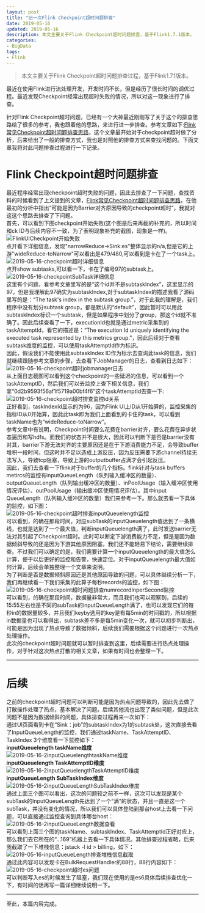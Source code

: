 ```yaml
---
layout: post
title: "记一次Flink Checkpoint超时问题排查"
date: 2019-05-16
updated: 2019-05-16
description: 本文主要关于Flink Checkpoint超时问题排查，基于Flink1.7.1版本。
categories:
- BigData
tags:
- Flink
---
```

> 本文主要关于Flink Checkpoint超时问题排查过程，基于Flink1.7.1版本。  
  
最近在使用Flink进行流处理开发，开发时间不长，但是经历了很长时间的调优过程。最近发现Checkpoint经常出现超时失败的情况，所以对这一现象进行了排查。  
  
针对Flink Checkpoint超时问题，已经有一个大神最近刚刚写了关于这个的排查思路给了很多的参考，我也跟着他的思路，来进行进一步排查。参考文章如下:[Flink常见Checkpoint超时问题排查思路](https://www.jianshu.com/p/dff71581b63b)，这个文章最开始对于checkpoint超时做了分析，后来给出了一般的排查方式，我也是对照他的排查方式来查找问题的。下面文章我将对此问题排查过程进行一下记录。  
  
# Flink Checkpoint超时问题排查  
最近程序经常出现checkpoint超时失败的问题，因此去排查了一下问题，查找资料的时候看到了上文提到的文章，[Flink常见Checkpoint超时问题排查思路](https://www.jianshu.com/p/dff71581b63b)，在他最初的分析中指出“可能是因为Barrier对齐原因导致的checkpoint超时”，我就对这这个思路去排查了下问题。  
首先，可以看到下图checkpoint开始失败(这个图是后来再截的补充的，所以时间和ck ID与后续内容不一致，为了表明现象补充的截图，现象是一样)。  
![FlinkUICheckpoint开始失败](https://github.com/leafming/bak/blob/master/images/flink/2019-04-25-FlinkUICheckpoint超时现象.png?raw=true)  
点开看下详细信息，发现"narrowReduce->Sink:es"整体显示的n/a,但是它的上游"wideReduce-toNarrow"可以看出是479/480,可以看到是卡在了一个task上。  
![2019-05-16-checkpoint超时详细信息](https://github.com/leafming/bak/blob/master/images/flink/2019-05-16-checkpoint超时详细信息.png?raw=true)   
点开show subtasks,可以看一下，卡在了编号97的subtask上。  
![2019-05-16-checkpointSubTask详细信息](https://github.com/leafming/bak/blob/master/images/flink/2019-05-16-checkpointSubTask详细信息.png?raw=true)  
这里有个问题，看参考文章里写的是“这个id并不是subtaskIndex”，这里显示的97，但是我理解此97确实为subtaskIndex,对于subtaskIndex的描述我看了源码里写的是：“The task's index in the subtask group.”，对于此我的理解是，我们程序中没有划分subtask group，都是默认的“default”，因此暂时可以用此subtaskIndex标识一个subtask，但是如果程序中划分了group，那这个id就不准确了。因此后续查看了一下，executionId也就是通过metric采集到的taskAttemptId，看它的描述是：“The execution Id uniquely identifying the executed task represented by this metrics group.”，因此后续对于查看subtask维度的监控，可以使用taskAttemptId作为标识。  
因此，假设我们不能使用此subtaskIndex ID作为标示去查询此task的信息，我们就继续跟随参考文章的步骤，去查看下JobManager的日志，查看到日志如下：  
![2019-05-16-checkpoint超时jobmanager日志](https://github.com/leafming/bak/blob/master/images/flink/2019-05-16-checkpoint超时jobmanager日志.png?raw=true)  
从上面日志截图可以看到这个checkpoint的一些延迟的信息，可以看到一个taskAttemptID，然后我们可以去监控上查下相关信息，我们拿“0d2b9593f56af1f5719a00bf4f6”这个taskAttemptId去查一下:  
![2019-05-16-checkpoint超时排查监控id关系](https://github.com/leafming/bak/blob/master/images/flink/2019-05-16-checkpoint超时排查监控id关系.png?raw=true)  
正好看到，taskIndexId显示的为96，因为Flink UI上ID从1开始算的，监控采集的指标ID从0开始算，因此此task即为我们上面看到的卡住的task，可以看到taskName也为“wideReduce-toNarrow”。  
参考文章中有说明，Checkpoint时间要么花费在barrier对齐，要么花费在异步状态遍历和写hdfs。而我们的状态并不是很大，因此可以判断下是否是barrier没有对其，barrier下游无法对齐的主要原因还是在于下游消费能力不足，会导致buffer堆积一段时间，但这时并不足以造成上游反压，因为反压需要下游channel持续无法写入，导致tcp阻塞，导致上游的outputbuffer占满才会引起反压。  
因此，我们去查看一下flink对于buffer的几个指标。flink针对与task buffers metircs的监控有inputQueueLength（队列输入缓冲区的数量）、outputQueueLength（队列输出缓冲区的数量）、inPoolUsage（输入缓冲区使用情况评估）、outPoolUsage（输出缓冲区使用情况评估）。其中input
QueueLength（队列输入缓冲区的数量）我们来参考一下。那么就去看一下具体的监控，如下图：  
![2019-05-16-checkpoint超时排查inputQueuelength监控](https://github.com/leafming/bak/blob/master/images/flink/2019-05-16-checkpoint超时排查inputQueuelength监控.png?raw=true)  
可以看到，的确在那段时间，对应subTask的inputQueuelength值达到了一条横线，也就是达到了一个最大值，判断inputQueuelength满了，此时发送barrier无法对其引起了Checkpoint超时。此时可以断定下游消费能力不足，但是是因为数据倾斜导致的还是因为下游其他原因阻塞，我们还不能轻易下结论，需要继续排查。不过我们可以确定的是，我们需要计算一个inputQueuelength的最大值怎么计算，便于以后更好的监控和告警，快速定位。对于inputQueuelength最大值如何计算，后续会单独整理一个文章来说明。  
为了判断是否是数据倾斜原因还是其他原因导致的问题，可以具体继续分析一下，我们再继续看一下我们采集的此算子每秒records的监控，如下图：  
![2019-05-16-checkpoint超时问题排查numrecordInperSecond监控](https://github.com/leafming/bak/blob/master/images/flink/2019-05-16-checkpoint超时问题排查numrecordInperSecond监控.png?raw=true)  
可以看到，的确在那段时间，数据量非常大，而且我们也可以观察到，后续的15:55左右也是不同的subTask的inputQueueLength满了，也可以发现它们的每秒in的数据量较多，并且我们keyby选用的key是有每5min的时间戳的，所以根据in数据量也可以看得出，subtask差不多是每5min变化一次，就可以初步判断出，可能是因为出现了热点导致了数据倾斜，后续我们需要根据这个问题进行一次热点处理操作。  
此次的checkpoint超时问题就可以暂时排查到这里，后续需要进行热点处理操作，对于针对这次热点打散的相关文章，如果有时间也会整理一下。  
  
---
# 后续  
之前的checkpoint超时问题可以判断可能是因为热点问题导致的，因此先去做了打散操作处理了热点，基本解决了问题。后续其他流也出现了类似问题，但是此次问题不是因为数据倾斜的问题，具体排查过程再来一次如下：  
通过UI页面看到卡在“Sink：job”的subtaskIndex为1的subtask处，这次直接去看了InputQueueLength的监控，我们通过taskName、TaskAttemptID、TaskIndex 3个维度看一下监控如下：  
**inputQueuelength taskName维度**  
![2019-05-16-2inputQueuelengthtaskName维度](https://github.com/leafming/bak/blob/master/images/flink/2019-05-16-2inputQueuelengthtaskName维度.png?raw=true)  
**inputQueuelength TaskAttemptID维度**  
![2019-05-16-2inputQueuelengthTaskAttemptID维度](https://github.com/leafming/bak/blob/master/images/flink/2019-05-16-2inputQueuelengthTaskAttemptID维度.png?raw=true)  
**inputQueueLength SubTaskIndex维度**  
![2019-05-16-2inputQueueLengthSubTaskIndex维度](https://github.com/leafming/bak/blob/master/images/flink/2019-05-16-2inputQueueLengthSubTaskIndex维度.png?raw=true)  
通过上面三个图可以看出，这次的问题较之前不一样，这次可以发现是某个subTask的InputQueueLength先达到了一个“满”的状态，并且一直是这一个subTask，并没有变化的情况，所以我们可以具体登陆到那台host上去看一下问题，可以直接通过监控查询到具体哪台host：  
![2019-05-16-2inputQueueLength数据查看](https://github.com/leafming/bak/blob/master/images/flink/2019-05-16-2inputQueueLength数据查看.png?raw=true)  
可以看到上面三个图的taskName、subtaskIndex、TaskAttemptId正好对应上，那么我们去它所在的“...169”机器上去看一下具体情况。其他排查过程省略，后来我截取了一下堆栈信息：jstack -l id > billing，如下：  
![2019-05-16-inputQueueLength排查堆栈信息截取](https://github.com/leafming/bak/blob/master/images/flink/2019-05-16-inputQueueLength排查堆栈信息截取.png?raw=true)  
通过此内容可以发现卡在BulkRequestHandler的88行，88行内容如下：  
![2019-05-16-checkpoint超时es问题](https://github.com/leafming/bak/blob/master/images/flink/2019-05-16-checkpoint超时es问题.png?raw=true)  
可以判断写入es的时候发生了阻塞，我们现在使用的是es6具体后续排查优化一下，有时间的话再写一篇详细继续说明一下。  
    
---    
至此，本篇内容完成。  
